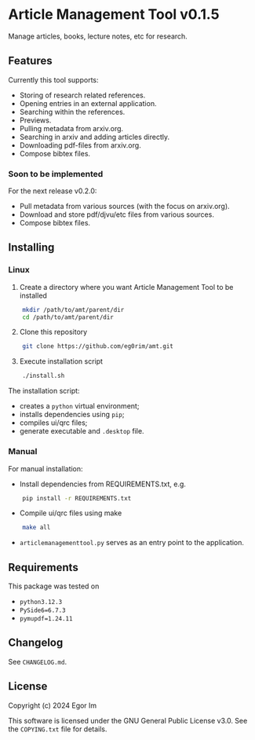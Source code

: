 # Article Management Tool v0.1.5

Manage articles, books, lecture notes, etc for research.

## Features

Currently this tool supports:
- Storing of research related references.
- Opening entries in an external application.
- Searching within the references.
- Previews.
- Pulling metadata from arxiv.org.
- Searching in arxiv and adding articles directly.
- Downloading pdf-files from arxiv.org.
- Compose bibtex files.

### Soon to be implemented

For the next release v0.2.0:
- Pull metadata from various sources (with the focus on arxiv.org).
- Download and store pdf/djvu/etc files from various sources.
- Compose bibtex files.

## Installing 

### Linux
1. Create a directory where you want Article Management Tool to be installed
```bash
    mkdir /path/to/amt/parent/dir
    cd /path/to/amt/parent/dir
```
2. Clone this repository
```bash
    git clone https://github.com/eg0rim/amt.git
```
3. Execute installation script
```bash
    ./install.sh
```
The installation script:
- creates a `python` virtual environment;
- installs dependencies using `pip`;
- compiles ui/qrc files;
- generate executable and `.desktop` file.

### Manual
For manual installation:
- Install dependencies from REQUIREMENTS.txt, e.g.
```bash
    pip install -r REQUIREMENTS.txt
```
- Compile ui/qrc files using make
```bash
    make all
```
- `articlemanagementtool.py` serves as an entry point to the application.

## Requirements

This package was tested on 
- `python3.12.3`
- `PySide6=6.7.3`
- `pymupdf=1.24.11`

## Changelog

See `CHANGELOG.md`.

## License

Copyright (c) 2024 Egor Im

This software is licensed under the GNU General Public License v3.0. See the `COPYING.txt` file for details.
